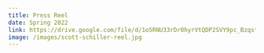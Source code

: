 ```yaml
---
title: Press Reel
date: Spring 2022
link: https://drive.google.com/file/d/1o5RNU33rDr0hyrVtQDP2SVY9pc_Bzqst/view
image: /images/scott-schiller-reel.jpg
---
```

